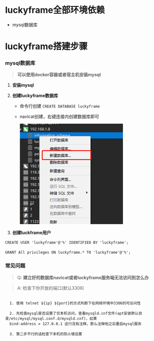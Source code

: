 # luckyframe全部环境依赖

* mysql数据库 

# luckyframe搭建步骤

###  mysql数据库 
>**可以使用docker容器或者宿主机安装mysql**

1. **安装mysql**
2. **创建luckyframe数据库**
   - 命令行创建
        `CREATE DATABASE luckyframe`
   - navicat创建，右键连接内创建数据库即可
     
     ![](./readmeRes/img/创建数据库.png)

3. **创建luckframe用户**

```
CREATE USER 'luckyframe'@'%' IDENTIFIED BY 'luckyframe';
  
GRANT All privileges ON luckyframe.* TO 'luckyframe'@'%';
```
### 常见问题
        
>Q: **建立好的数据库navicat或者luckyframe服务端无法访问到怎么办**

>A: 检查下你开放的端口(默认3306)

```
 
  1. 使用 telnet ${ip} ${port}的方式判断下在网络环境中3306的可访问性
  
  2. 先检查mysql是否设置了仅本机访问，查看mysqld.cnf文件(apt安装默认目录/etc/mysql/mysql.conf.d/mysqld.cnf)，如果
  bind-address = 127.0.0.1 这行没有注释，那么注释他之后重启mysql服务
  
  3. 第二步不行的话检查下本机的防火墙设置
      
```